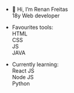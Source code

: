 - 👋 Hi, I’m Renan Freitas<br>
18y Web developer <br>

- Favourites tools:<br>
HTML<br>
CSS<br>
JS<br>
JAVA<br>

- Currently learning:<br>
React JS<br>
Node JS<br>
Python<br>


